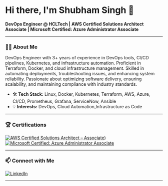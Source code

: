 # Hi there, I'm Shubham Singh 👋

**DevOps Engineer @ HCLTech | AWS Certified Solutions Architect Associate | Microsoft Certified: Azure Administrator Associate**

---

### 👨‍💻 About Me

DevOps Engineer with 3+ years of experience in DevOps tools, CI/CD pipelines, Kubernetes, and infrastructure automation. Proficient in Terraform, Docker, and cloud infrastructure management. Skilled in automating deployments, troubleshooting issues, and enhancing system reliability. Passionate about optimizing software delivery, ensuring scalability, and maintaining compliance with industry standards.

- 🛠️ **Tech Stack:** Linux, Docker, Kubernetes, Terraform, AWS, Azure, CI/CD, Prometheus, Grafana, ServiceNow, Ansible
- 💡 **Interests:** DevOps, Cloud Automation,Infrastructure as Code

---

### 🏆 Certifications

[![AWS Certified Solutions Architect – Associate](https://img.shields.io/badge/AWS-Certified_Solutions_Architect_Associate-232F3E?logo=amazon-aws&logoColor=white)](https://cp.certmetrics.com/amazon/en/public/verify/credential/76d972538b504e9ca002072e5cc01ef2))
[![Microsoft Certified: Azure Administrator Associate](https://img.shields.io/badge/Microsoft%20Certified-Azure%20Administrator%20Associate-0078D4?logo=microsoft-azure&logoColor=white)](https://learn.microsoft.com/api/credentials/share/en-us/ShubhamSingh-1319/90A8321F2587F3CF?sharingId=C35F6AAB31D4B868)

---

### 📫 Connect with Me

[![LinkedIn](https://img.shields.io/badge/LinkedIn-shubham--singhS2-blue?logo=linkedin)](https://www.linkedin.com/in/shubham-singhS2)

---

<!--
**shubham-singhS2/shubham-singhS2** is a ✨ special ✨ repository because its README will appear on your GitHub profile.
-->
